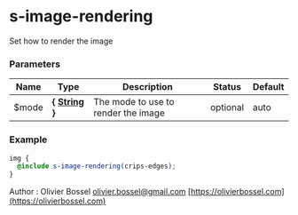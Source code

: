 # s-image-rendering

Set how to render the image

### Parameters

| Name   | Type                                                                                                  | Description                         | Status   | Default |
| ------ | ----------------------------------------------------------------------------------------------------- | ----------------------------------- | -------- | ------- |
| \$mode | **{ [String](http://www.sass-lang.com/documentation/file.SASS_REFERENCE.html#sass-script-strings) }** | The mode to use to render the image | optional | auto    |

### Example

```scss
img {
  @include s-image-rendering(crips-edges);
}
```

Author : Olivier Bossel [olivier.bossel@gmail.com](mailto:olivier.bossel@gmail.com) [https://olivierbossel.com](https://olivierbossel.com)

